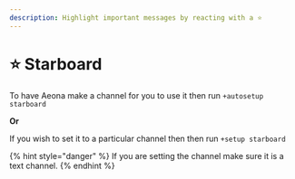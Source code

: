 ```yaml
---
description: Highlight important messages by reacting with a ⭐
---
```


# ⭐ Starboard

To have Aeona make a channel for you to use it then run `+autosetup starboard`&#x20;

**Or**&#x20;

If you wish to set it to a particular channel then then run `+setup starboard`

{% hint style="danger" %}
If you are setting the channel make sure it is a text channel.
{% endhint %}

<figure><img src="https://media.discordapp.net/attachments/1041673550643339294/1061946371910942750/image.png" alt=""><figcaption></figcaption></figure>
